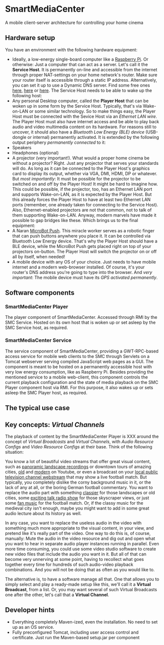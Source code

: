 # SmartMediaCenter

A mobile client-server architecture for controlling your home cinema

## Hardware setup
You have an environment with the following hardware equipment:
* Ideally, a low-energy single-board computer like a [Raspberry Pi](https://www.raspberrypi.org/). Or otherwise: Just a computer that can act as a server. Let's call it the **Service Host**. It is permanently on-line and accessible from the internet through proper NAT-settings on your home network's router. Make sure your router itself is accessible through a static IP address. Alternatively, you can set it up to use a Dynamic DNS server. Find some free ones [here](https://www.noip.com/free), [here](https://www.dnsdynamic.org/) or [here](http://www.dyndnss.net/updater.php). The Service Host needs to be able to wake up the following host:
* Any personal Desktop computer, called the **Player Host** that can be woken up in some form by the Service Host. Typically, that's via Wake-on-LAN or some similar technology. So to make things easy, the Player Host must be connected with the Sevice Host via an *Ethernet LAN wire*. The Player Host must also have internet access and be able to play back audio and video multimedia content on its hardware. For reasons still to uncover, it should also have a *Bluetooth Low Energy (BLE) device* (USB-dongle or internal) permanently activated. It is extended by the following output periphery *permanently connected* to it:
* Speakers
* Headphones (optional)
* A projector (very important!). What would a proper home cinema be without a projector? Right. Just any projector that serves your standards will do. As long as it can be connected to the Player Host's graphics card to display its output, whether via VGA, DMI, HDMI, DP or whatever. But *most importantly*: It must be possible for the projector to be switched on and off by the Player Host! It might be hard to imagine how. This could be possible, if the projector, too, has an Ethernet LAN port and supports Wake-on-LAN, as it is expected by the Player Host. But this already forces the Player Host to have at least two Ethernet LAN ports (remember, one already taken for connecting to the Service Host). Also, Ethernet-enabled projectors are not that common, not to talk of them supporting Wake-on-LAN. Anyway, modern marvels have made it possible to gap bridges like these. Which brings us to the final equipment:
* A Naran [MicroBot Push](https://prota.info/). This miracle worker serves as a robotic finger that can push buttons anywhere you place it. It can be controlled via Bluetooth Low Energy device. That's why the Player Host should have a BLE device, while the MicroBot Push gets placed right on top of your projectors on-button. The Player Host will switch the projector on or off all by itself, when needed!
* A mobile device with any OS of your choice. Just needs to have mobile internet and a modern web-browser installed. Of course, it's your router's DNS address you're going to type into the browser. And *very important*: The mobile device must have its *GPS activated permanently*.

## Software components

### SmartMediaCenter Player
The player component of SmartMediaCenter. Accessed through RMI by the SMC Service. Hosted on its own host that is woken up or set asleep by the SMC Service host, as required.

### SmartMediaCenter Service
The service component of SmartMediaCenter, providing a GWT-RPC-based access service for mobile web clients to the SMC through Servlets on a Tomcat webserver serving compiled JavaScript web pages as a GUI. The component is meant to be hosted on a permanently accessible host with very low energy consumption, like as Raspberry Pi. Besides providing the mentioned service to a mobile web-client, this component controls the current playback configuration and the state of media playback on the SMC Player component host via RMI. For this purpose, it also wakes up or sets asleep the SMC Player host, as required.

## The typical use case

## Key concepts: *Virtual Channels*
The playback of content by the SmartMediaCenter Player is XXX around the concept of *Virtual Broadcasts* and *Virtual Channels*, with *Audio Resource Configs* and *Video Resource Configs* at their base. Think of the following situation:

You know a lot of beautiful video streams that offer great visual content, such as [panoramic landscape recordings](https://www.youtube.com/channel/UCkRRgjvVUp40wNlE-9DEWbw/videos) or downtown tours of amazing cities, [old](https://www.youtube.com/channel/UCmkULBzDRR-VXwX3ffiYd3w/videos) and [modern](https://www.youtube.com/channel/UCBcVQr-07MH-p9e2kRTdB3A/videos) on Youtube, or even a broadcast on your [local public television channel webstream](https://www.zdf.de/live-tv) that may show a live football match. But typically, you completely dislike the corny background music in it, or the lack of any at all, or the boring German football commentary. You want to replace the audio part with something [classier](https://www.youtube.com/watch?v=4t3Vmo_EM8Y) for those landscapes or old cities, some [exciting talk radio show](https://www.youtube.com/user/ybrook/videos) for those skyscraper views, or just some [fan music](https://www.youtube.com/watch?v=APdC_YhkSd4) for the football match. Or, if the classy music for the medieval city isn't enough, maybe you might want to add in some great audio lecture about its history as well.

In any case, you want to replace the useless audio in the video with something much more appropriate to the visual content, in your view, and pretend like it's really part of the video. One way to do this is, of course, manually: Mute the audio in the video resource and dig out and open what you want to hear in separate audio player instances running in parallel. Even more time consuming, you could use some video studio software to create new video files that include the audio you want in it. But all of that can become very unnerving at some point, having to recollect what goes together every time for hundreds of such audio-video playback combinations. And you will not be doing that as often as you would like to.

The alternative is, to have a software manage all that. One that allows you to simply select and play a ready-made setup like this, we'll call it a **Virtual Broadcast**, from a list. Or, you may want several of such Virtual Broadcasts one after the other, let's call that a **Virtual Channel**. 

## Developer hints
* Everything completely Maven-ized, even the installation. No need to set up as an OS service.
* Fully preconfigured Tomcat, including user access control and certificate. Just run the Maven-based setup.jar per component 
